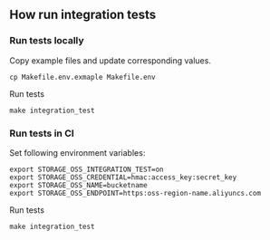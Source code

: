 ## How run integration tests

### Run tests locally

Copy example files and update corresponding values.

```shell
cp Makefile.env.exmaple Makefile.env
```

Run tests

```shell
make integration_test
```

### Run tests in CI

Set following environment variables:

```shell
export STORAGE_OSS_INTEGRATION_TEST=on
export STORAGE_OSS_CREDENTIAL=hmac:access_key:secret_key
export STORAGE_OSS_NAME=bucketname
export STORAGE_OSS_ENDPOINT=https:oss-region-name.aliyuncs.com
```

Run tests

```shell
make integration_test
```
